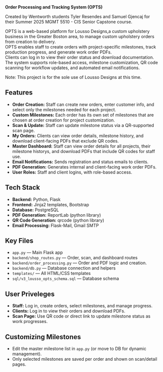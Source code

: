 **Order Processing and Tracking System (OPTS)**

Created by Wentworth students Tyler Resendes and Samuel Gjencaj
for their Summer 2025 MGMT 5510 - CIS Senior Capstone course.

OPTS is a web-based platform for Lousso Designs,a custom upholstery business in the Greater Boston area, to manage custom upholstery orders from creation to delivery.  
OPTS enables staff to create orders with project-specific milestones, track production progress, and generate work order PDFs.  
Clients can log in to view their order status and download documentation.  
The system supports role-based access, milestone customization, QR code scanning for workflow updates, and automated email notifications.

Note: This project is for the sole use of Lousso Designs at this time.

## Features

- **Order Creation:** Staff can create new orders, enter customer info, and select only the milestones needed for each project.
- **Custom Milestones:** Each order has its own set of milestones that are chosen at order creation for project customization.
- **Scan & Update:** Staff can update milestone status via a QR-supported scan page.
- **My Orders:** Clients can view order details, milestone history, and download client-facing PDFs that exclude QR codes.
- **Master Dashboard:** Staff can view order details for all projects, their milestone historys, and download PDFs that include QR codes for staff use.
- **Email Notifications:** Sends registration and status emails to clients.
- **PDF Generation:** Generates internal and client-facing work order PDFs.
- **User Roles:** Staff and client logins, with role-based access.

## Tech Stack

- **Backend:** Python, Flask
- **Frontend:** Jinja2 templates, Bootstrap
- **Database:** PostgreSQL
- **PDF Generation:** ReportLab (python library)
- **QR Code Generation:** qrcode (python library)
- **Email Processing:** Flask-Mail, Gmail SMTP

## Key Files

- `app.py` — Main Flask app
- `backend/shop_routes.py` — Order, scan, and dashboard routes
- `backend/order_processing.py` — Order and PDF logic and creation.
- `backend/db.py` — Database connection and helpers
- `templates/` — All HTML/CSS templates
- `sql/v3_lousso_opts_schema.sql` — Database schema

## User Priveleges

- **Staff:** Log in, create orders, select milestones, and manage progress.
- **Clients:** Log in to view their orders and download PDFs.
- **Scan Page:** Use QR code or direct link to update milestone status as work progresses.

## Customizing Milestones

- Edit the master milestone list in `app.py` (or move to DB for dynamic management).
- Only selected milestones are saved per order and shown on scan/detail pages.

